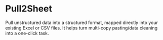 # Pull2Sheet
Pull unstructured data into a structured format, mapped directly into your existing Excel or CSV files. It helps turn multi-copy pasting/data cleaning into a one-click task.
